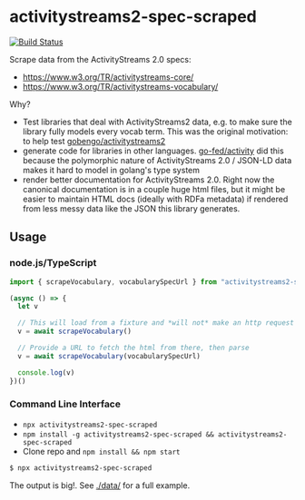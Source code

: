# activitystreams2-spec-scraped

[![Build Status](https://travis-ci.com/gobengo/activitystreams2-spec-scraped.svg?branch=master)](https://travis-ci.com/gobengo/activitystreams2-spec-scraped)

Scrape data from the ActivityStreams 2.0 specs:
* https://www.w3.org/TR/activitystreams-core/
* https://www.w3.org/TR/activitystreams-vocabulary/

Why?
* Test libraries that deal with ActivityStreams2 data, e.g. to make sure the library fully models every vocab term. This was the original motivation: to help test [gobengo/activitystreams2](https://github.com/gobengo/activitystreams2)
* generate code for libraries in other languages. [go-fed/activity](https://github.com/go-fed/activity/tree/master/tools) did this because the polymorphic nature of ActivityStreams 2.0 / JSON-LD data makes it hard to model in golang's type system
* render better documentation for ActivityStreams 2.0. Right now the canonical documentation is in a couple huge html files, but it might be easier to maintain HTML docs (ideally with RDFa metadata) if rendered from less messy data like the JSON this library generates.

## Usage

### node.js/TypeScript

```javascript
import { scrapeVocabulary, vocabularySpecUrl } from "activitystreams2-spec-scraped"

(async () => {
  let v

  // This will load from a fixture and *will not* make an http request
  v = await scrapeVocabulary()

  // Provide a URL to fetch the html from there, then parse
  v = await scrapeVocabulary(vocabularySpecUrl)

  console.log(v)
})()
```

### Command Line Interface

* `npx activitystreams2-spec-scraped`
* `npm install -g activitystreams2-spec-scraped && activitystreams2-spec-scraped`
* Clone repo and `npm install && npm start`

```bash
$ npx activitystreams2-spec-scraped
```

The output is big!. See [./data/](./data/activitystreams-vocabulary/1528589057.json) for a full example.
